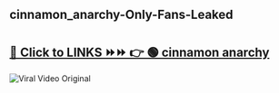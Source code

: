
 ## cinnamon_anarchy-Only-Fans-Leaked

# <h2><a href="https://clipsfans.com/cinnamon_anarchy&ref=git">🔗 Click to LINKS ⏩⏩ 👉 🟢 cinnamon anarchy </a></h2>

<a href="https://clipsfans.com/cinnamon_anarchy&ref=git" rel="nofollow" data-target="animated-image.originalLink"><img src="https://i.ibb.co.com/xMMVF88/686577567.gif" alt="Viral Video Original" style="max-width: 100%; display: inline-block;" data-target="animated-image.originalImage"></a>
